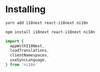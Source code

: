 # Installing

```bash
yarn add i18next react-i18next ni18n
```

```bash
npm install i18next react-i18next ni18n
```

```typescript
import {
  appWithI18Next,
  loadTranslations,
  clientNamespaces,
  useSyncLanguage,
} from 'ni18n'
```
